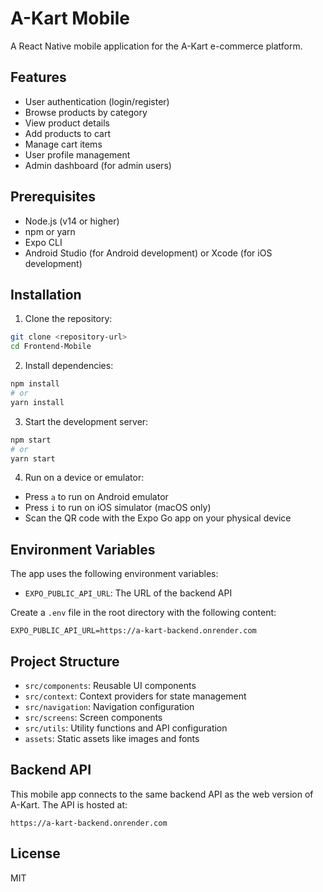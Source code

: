 # A-Kart Mobile

A React Native mobile application for the A-Kart e-commerce platform.

## Features

- User authentication (login/register)
- Browse products by category
- View product details
- Add products to cart
- Manage cart items
- User profile management
- Admin dashboard (for admin users)

## Prerequisites

- Node.js (v14 or higher)
- npm or yarn
- Expo CLI
- Android Studio (for Android development) or Xcode (for iOS development)

## Installation

1. Clone the repository:

```bash
git clone <repository-url>
cd Frontend-Mobile
```

2. Install dependencies:

```bash
npm install
# or
yarn install
```

3. Start the development server:

```bash
npm start
# or
yarn start
```

4. Run on a device or emulator:

- Press `a` to run on Android emulator
- Press `i` to run on iOS simulator (macOS only)
- Scan the QR code with the Expo Go app on your physical device

## Environment Variables

The app uses the following environment variables:

- `EXPO_PUBLIC_API_URL`: The URL of the backend API

Create a `.env` file in the root directory with the following content:

```
EXPO_PUBLIC_API_URL=https://a-kart-backend.onrender.com
```

## Project Structure

- `src/components`: Reusable UI components
- `src/context`: Context providers for state management
- `src/navigation`: Navigation configuration
- `src/screens`: Screen components
- `src/utils`: Utility functions and API configuration
- `assets`: Static assets like images and fonts

## Backend API

This mobile app connects to the same backend API as the web version of A-Kart. The API is hosted at:

```
https://a-kart-backend.onrender.com
```

## License

MIT
